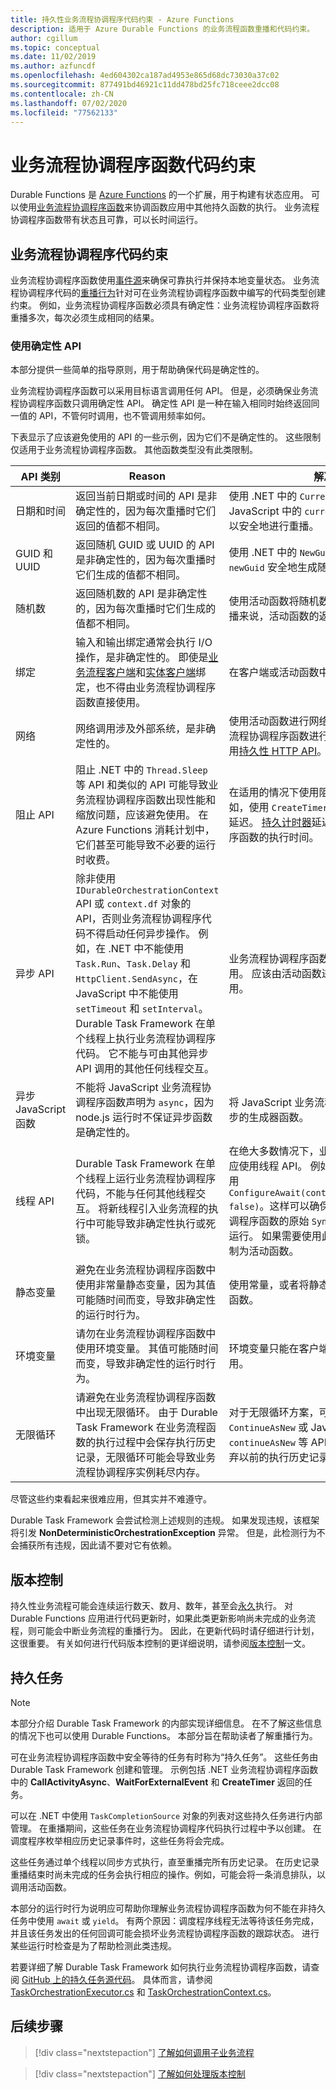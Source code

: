 ```yaml
---
title: 持久性业务流程协调程序代码约束 - Azure Functions
description: 适用于 Azure Durable Functions 的业务流程函数重播和代码约束。
author: cgillum
ms.topic: conceptual
ms.date: 11/02/2019
ms.author: azfuncdf
ms.openlocfilehash: 4ed604302ca187ad4953e865d68dc73030a37c02
ms.sourcegitcommit: 877491bd46921c11dd478bd25fc718ceee2dcc08
ms.contentlocale: zh-CN
ms.lasthandoff: 07/02/2020
ms.locfileid: "77562133"
---
```

# <a name="orchestrator-function-code-constraints"></a>业务流程协调程序函数代码约束

Durable Functions 是 [Azure Functions](../functions-overview.md) 的一个扩展，用于构建有状态应用。 可以使用[业务流程协调程序函数](durable-functions-orchestrations.md)来协调函数应用中其他持久函数的执行。 业务流程协调程序函数带有状态且可靠，可以长时间运行。

## <a name="orchestrator-code-constraints"></a>业务流程协调程序代码约束

业务流程协调程序函数使用[事件源](https://docs.microsoft.com/azure/architecture/patterns/event-sourcing)来确保可靠执行并保持本地变量状态。 业务流程协调程序代码的[重播行为](durable-functions-orchestrations.md#reliability)针对可在业务流程协调程序函数中编写的代码类型创建约束。 例如，业务流程协调程序函数必须具有确定性：业务流程协调程序函数将重播多次，每次必须生成相同的结果。 

### <a name="using-deterministic-apis"></a>使用确定性 API

本部分提供一些简单的指导原则，用于帮助确保代码是确定性的。

业务流程协调程序函数可以采用目标语言调用任何 API。 但是，必须确保业务流程协调程序函数只调用确定性 API。 确定性 API  是一种在输入相同时始终返回同一值的 API，不管何时调用，也不管调用频率如何。

下表显示了应该避免使用的 API 的一些示例，因为它们不是确定性的。  这些限制仅适用于业务流程协调程序函数。 其他函数类型没有此类限制。

| API 类别 | Reason | 解决方法 |
| ------------ | ------ | ---------- |
| 日期和时间  | 返回当前日期或时间的 API 是非确定性的，因为每次重播时它们返回的值都不相同。 | 使用 .NET 中的 `CurrentUtcDateTime` API 或 JavaScript 中的 `currentUtcDateTime` API，可以安全地进行重播。 |
| GUID 和 UUID  | 返回随机 GUID 或 UUID 的 API 是非确定性的，因为每次重播时它们生成的值都不相同。 | 使用 .NET 中的 `NewGuid` 或 JavaScript 中的 `newGuid` 安全地生成随机 GUID。 |
| 随机数 | 返回随机数的 API 是非确定性的，因为每次重播时它们生成的值都不相同。 | 使用活动函数将随机数返回给业务流程。 就重播来说，活动函数的返回值始终是安全的。 |
| 绑定 | 输入和输出绑定通常会执行 I/O 操作，是非确定性的。 即使是[业务流程客户端](durable-functions-bindings.md#orchestration-client)和[实体客户端](durable-functions-bindings.md#entity-client)绑定，也不得由业务流程协调程序函数直接使用。 | 在客户端或活动函数中使用输入和输出绑定。 |
| 网络 | 网络调用涉及外部系统，是非确定性的。 | 使用活动函数进行网络调用。 如果需要从业务流程协调程序函数进行 HTTP 调用，则也可使用[持久性 HTTP API](durable-functions-http-features.md#consuming-http-apis)。 |
| 阻止 API | 阻止 .NET 中的 `Thread.Sleep` 等 API 和类似的 API 可能导致业务流程协调程序函数出现性能和缩放问题，应该避免使用。 在 Azure Functions 消耗计划中，它们甚至可能导致不必要的运行时收费。 | 在适用的情况下使用阻止 API 的替代方案。 例如，使用 `CreateTimer` 在业务流程执行中引入延迟。 [持久计时器](durable-functions-timers.md)延迟不计入业务流程协调程序函数的执行时间。 |
| 异步 API | 除非使用 `IDurableOrchestrationContext` API 或 `context.df` 对象的 API，否则业务流程协调程序代码不得启动任何异步操作。 例如，在 .NET 中不能使用 `Task.Run`、`Task.Delay` 和 `HttpClient.SendAsync`，在 JavaScript 中不能使用 `setTimeout` 和 `setInterval`。 Durable Task Framework 在单个线程上执行业务流程协调程序代码。 它不能与可由其他异步 API 调用的其他任何线程交互。 | 业务流程协调程序函数只应进行持久性异步调用。 应该由活动函数进行任何其他异步 API 调用。 |
| 异步 JavaScript 函数 | 不能将 JavaScript 业务流程协调程序函数声明为 `async`，因为 node.js 运行时不保证异步函数是确定性的。 | 将 JavaScript 业务流程协调程序函数声明为同步的生成器函数。 |
| 线程 API | Durable Task Framework 在单个线程上运行业务流程协调程序代码，不能与任何其他线程交互。 将新线程引入业务流程的执行中可能导致非确定性执行或死锁。 | 在绝大多数情况下，业务流程协调程序函数不应使用线程 API。 例如，在 .NET 中，应避免使用 `ConfigureAwait(continueOnCapturedContext: false)`。这样可以确保任务继续在业务流程协调程序函数的原始 `SynchronizationContext` 上运行。 如果需要使用此类 API，请将其使用限制为活动函数。 |
| 静态变量 | 避免在业务流程协调程序函数中使用非常量静态变量，因为其值可能随时间而变，导致非确定性的运行时行为。 | 使用常量，或者将静态变量的使用限制为活动函数。 |
| 环境变量 | 请勿在业务流程协调程序函数中使用环境变量。 其值可能随时间而变，导致非确定性的运行时行为。 | 环境变量只能在客户端函数或活动函数内部引用。 |
| 无限循环 | 请避免在业务流程协调程序函数中出现无限循环。 由于 Durable Task Framework 在业务流程函数的执行过程中会保存执行历史记录，无限循环可能会导致业务流程协调程序实例耗尽内存。 | 对于无限循环方案，可使用 .NET 中的 `ContinueAsNew` 或 JavaScript 中的 `continueAsNew` 等 API 来重启函数执行，并丢弃以前的执行历史记录。 |

尽管这些约束看起来很难应用，但其实并不难遵守。

Durable Task Framework 会尝试检测上述规则的违规。 如果发现违规，该框架将引发 **NonDeterministicOrchestrationException** 异常。 但是，此检测行为不会捕获所有违规，因此请不要对它有依赖。

## <a name="versioning"></a>版本控制

持久性业务流程可能会连续运行数天、数月、数年，甚至会[永久](durable-functions-eternal-orchestrations.md)执行。 对 Durable Functions 应用进行代码更新时，如果此类更新影响尚未完成的业务流程，则可能会中断业务流程的重播行为。 因此，在更新代码时请仔细进行计划，这很重要。 有关如何进行代码版本控制的更详细说明，请参阅[版本控制](durable-functions-versioning.md)一文。

## <a name="durable-tasks"></a>持久任务

> [!NOTE]
> 本部分介绍 Durable Task Framework 的内部实现详细信息。 在不了解这些信息的情况下也可以使用 Durable Functions。 本部分旨在帮助读者了解重播行为。

可在业务流程协调程序函数中安全等待的任务有时称为“持久任务”。  这些任务由 Durable Task Framework 创建和管理。 示例包括 .NET 业务流程协调程序函数中的 **CallActivityAsync**、**WaitForExternalEvent** 和 **CreateTimer** 返回的任务。

可以在 .NET 中使用 `TaskCompletionSource` 对象的列表对这些持久任务进行内部管理。 在重播期间，这些任务在业务流程协调程序代码执行过程中予以创建。 在调度程序枚举相应历史记录事件时，这些任务将会完成。

这些任务通过单个线程以同步方式执行，直至重播完所有历史记录。 在历史记录重播结束时尚未完成的任务会执行相应的操作。例如，可能会将一条消息排队，以调用活动函数。

本部分的运行时行为说明应可帮助你理解业务流程协调程序函数为何不能在非持久任务中使用 `await` 或 `yield`。 有两个原因：调度程序线程无法等待该任务完成，并且该任务发出的任何回调可能会损坏业务流程协调程序函数的跟踪状态。 进行某些运行时检查是为了帮助检测此类违规。

若要详细了解 Durable Task Framework 如何执行业务流程协调程序函数，请查阅 [GitHub 上的持久任务源代码](https://github.com/Azure/durabletask)。 具体而言，请参阅 [TaskOrchestrationExecutor.cs](https://github.com/Azure/durabletask/blob/master/src/DurableTask.Core/TaskOrchestrationExecutor.cs) 和 [TaskOrchestrationContext.cs](https://github.com/Azure/durabletask/blob/master/src/DurableTask.Core/TaskOrchestrationContext.cs)。

## <a name="next-steps"></a>后续步骤

> [!div class="nextstepaction"]
> [了解如何调用子业务流程](durable-functions-sub-orchestrations.md)

> [!div class="nextstepaction"]
> [了解如何处理版本控制](durable-functions-versioning.md)
